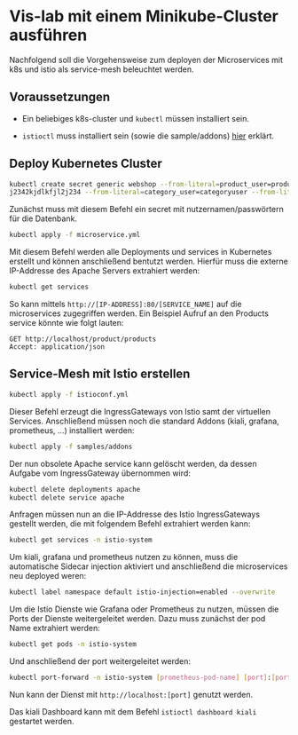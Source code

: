 # Vis-lab mit einem Minikube-Cluster ausführen

Nachfolgend soll die Vorgehensweise zum deployen der Microservices mit k8s und istio als service-mesh beleuchtet werden.

## Voraussetzungen

- Ein beliebiges k8s-cluster und `kubectl` müssen installiert sein.

- `istioctl` muss installiert sein (sowie die sample/addons) [hier](https://github.com/hka-iwi-vislab/microservice-istio/blob/master/WIE-LAUFEN.md) erklärt.

## Deploy Kubernetes Cluster

```bash
kubectl create secret generic webshop --from-literal=product_user=productuser --from-literal=product_pw=d
j2342kjdlkfjl2j234 --from-literal=category_user=categoryuser --from-literal=category_pw=akj34k3jdjfk3435jd3
```

Zunächst muss mit diesem Befehl ein secret mit nutzernamen/passwörtern für die Datenbank.

```bash
kubectl apply -f microservice.yml
```

Mit diesem Befehl werden alle Deployments und services in Kubernetes erstellt und können anschließend bentutzt werden. Hierfür muss die externe IP-Addresse des Apache Servers extrahiert werden:

```bash
kubectl get services
```

So kann mittels ```http://[IP-ADDRESS]:80/[SERVICE_NAME]``` auf die microservices zugegriffen werden. Ein Beispiel Aufruf an den Products service könnte wie folgt lauten:

```HTTP
GET http://localhost/product/products
Accept: application/json
```

## Service-Mesh mit Istio erstellen

```bash
kubectl apply -f istioconf.yml
```

Dieser Befehl erzeugt die IngressGateways von Istio samt der virtuellen Services. Anschließend müssen noch die standard Addons (kiali, grafana, prometheus, ...) installiert werden:

```bash
kubectl apply -f samples/addons
```

Der nun obsolete Apache service kann gelöscht werden, da dessen Aufgabe vom IngressGateway übernommen wird:

```bash
kubectl delete deployments apache
kubectl delete service apache
```

Anfragen müssen nun an die IP-Addresse des Istio IngressGateways gestellt werden, die mit folgendem Befehl extrahiert werden kann:

```bash
kubectl get services -n istio-system
```

Um kiali, grafana und prometheus nutzen zu können, muss die automatische Sidecar injection aktiviert und anschließend die microservices neu deployed weren:
```bash
kubectl label namespace default istio-injection=enabled --overwrite
```

Um die Istio Dienste wie Grafana oder Prometheus zu nutzen, müssen die Ports der Dienste weitergeleitet werden. Dazu muss zunächst der pod Name extrahiert werden:

```bash
kubectl get pods -n istio-system
```

Und anschließend der port weitergeleitet werden:

```bash
kubectl port-forward -n istio-system [prometheus-pod-name] [port]:[port]
```

Nun kann der Dienst mit ```http://localhost:[port]``` genutzt werden.

Das kiali Dashboard kann mit dem Befehl ```istioctl dashboard kiali``` gestartet werden.